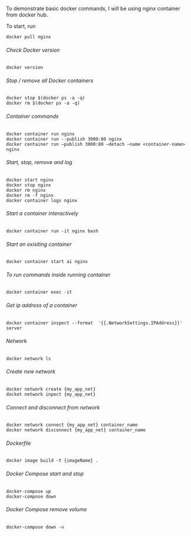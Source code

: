 To demonstrate basic docker commands, I will be using nginx container from docker hub.

To start, run
```
docker pull nginx
```
<h6>Check Docker version</h6>

```
docker version
```

<h6>Stop / remove all Docker containers</h6>

```
docker stop $(docker ps -a -q)
docker rm $(docker ps -a -q)
```

<h6>Container commands</h6>

```
docker container run nginx
docker container run --publish 3000:80 nginx
docker container run —publish 3000:80 —detach —name <container-name> nginx
```

<h6>Start, stop, remove and log</h6>

```
docker start nginx
docker stop nginx
docker rm nginx
docker rm -f nginx
docker container logs nginx
```

<h6>Start a container interactively</h6>

```
docker container run -it nginx bash
```

<h6>Start an exisiting container</h6>

```
docker container start ai nginx
```

<h6> To run commands inside running container</h6>

```
docker container exec -it
```

<h6>Get ip address of a container</h6>

```
docker container inspect --format  '{{.NetworkSettings.IPAddress}}' server
```

<h6>Network</h6>

```
docker network ls
```

<h6>Create new network</h6>

```
docker network create {my_app_net}
docket network inpect {my_app_net}
```

<h6>Connect and disconnect from network</h6>

```
docker network connect {my_app_net} container_name
docker network disconnect {my_app_net} container_name
```

<h6>Dockerfile</h6>

```
docker image build -t {imageName} .
```

<h6>Docker Compose start and stop</h6>

```
docker-compose up
docker-compose down
```

<h6>Docker Compose remove volume</h6>

```
docker-compose down -v
```